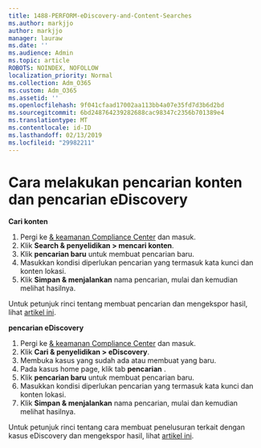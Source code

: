 ```yaml
---
title: 1488-PERFORM-eDiscovery-and-Content-Searches
ms.author: markjjo
author: markjjo
manager: lauraw
ms.date: ''
ms.audience: Admin
ms.topic: article
ROBOTS: NOINDEX, NOFOLLOW
localization_priority: Normal
ms.collection: Adm_O365
ms.custom: Adm_O365
ms.assetid: ''
ms.openlocfilehash: 9f041cfaad17002aa113bb4a07e35fd7d3b6d2bd
ms.sourcegitcommit: 6bd248764239282688cac98347c2356b701389e4
ms.translationtype: MT
ms.contentlocale: id-ID
ms.lasthandoff: 02/13/2019
ms.locfileid: "29982211"
---
```

# <a name="how-to-perform-content-searches-and-ediscovery-searches"></a>Cara melakukan pencarian konten dan pencarian eDiscovery

**Cari konten**

1. Pergi ke [& keamanan Compliance Center](https://protection.office.com) dan masuk.
2. Klik **Search & penyelidikan > mencari konten**.
3. Klik **pencarian baru** untuk membuat pencarian baru.
4. Masukkan kondisi diperlukan pencarian yang termasuk kata kunci dan konten lokasi.  
5. Klik **Simpan & menjalankan** nama pencarian, mulai dan kemudian melihat hasilnya. 
 
Untuk petunjuk rinci tentang membuat pencarian dan mengekspor hasil, lihat [artikel ini](https://docs.microsoft.com/office365/securitycompliance/content-search).

**pencarian eDiscovery**

1. Pergi ke [& keamanan Compliance Center](https://protection.office.com) dan masuk.
2. Klik **Cari & penyelidikan > eDiscovery**.
3. Membuka kasus yang sudah ada atau membuat yang baru.
4. Pada kasus home page, klik tab **pencarian** .  
5. Klik **pencarian baru** untuk membuat pencarian baru.
6. Masukkan kondisi diperlukan pencarian yang termasuk kata kunci dan konten lokasi.  
7. Klik **Simpan & menjalankan** nama pencarian, mulai dan kemudian melihat hasilnya.

Untuk petunjuk rinci tentang cara membuat penelusuran terkait dengan kasus eDiscovery dan mengekspor hasil, lihat [artikel ini](https://docs.microsoft.com/office365/securitycompliance/ediscovery-cases).